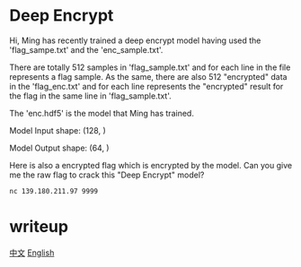 # Deep Encrypt

Hi, Ming has recently trained a deep encrypt model having used the 'flag_sampe.txt' and the 'enc_sample.txt'.

There are totally 512 samples in 'flag_sample.txt' and for each line in the file represents a flag sample. As the same, there are also 512 "encrypted" data in the 'flag_enc.txt' and for each line represents the "encrypted" result for the flag in the same line in 'flag_sample.txt'.

The 'enc.hdf5' is the model that Ming has trained. 

Model Input shape: (128, )

Model Output shape: (64, )

Here is also a encrypted flag which is encrypted by the model. Can you give me the raw flag to crack this "Deep Encrypt" model?

`nc 139.180.211.97 9999 ` 

# writeup

[中文](./writeup_zh.md) [English](./writeup_en.md)